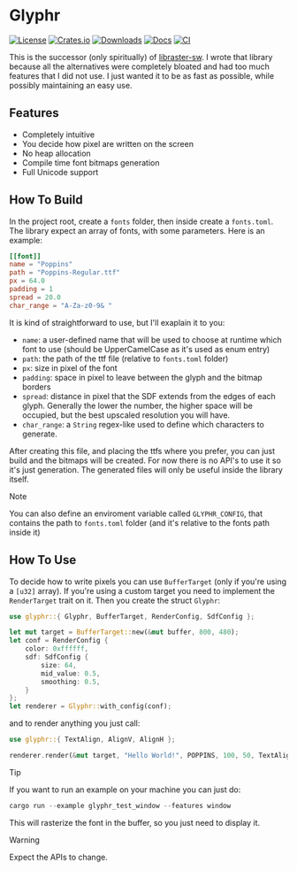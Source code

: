# Glyphr

[![License](https://img.shields.io/badge/license-Apache-blue.svg)](https://github.com/Bridiro/glyphr#license)
[![Crates.io](https://img.shields.io/crates/v/glyphr.svg)](https://crates.io/crates/glyphr)
[![Downloads](https://img.shields.io/crates/d/glyphr.svg)](https://crates.io/crates/glyphr)
[![Docs](https://docs.rs/glyphr/badge.svg)](https://docs.rs/glyphr/latest/glyphr/)
[![CI](https://github.com/Bridiro/glyphr/actions/workflows/rust.yml/badge.svg)](https://github.com/Bridiro/glyphr/actions)

This is the successor (only spiritually) of [libraster-sw](https://github.com/eagletrt/libraster-sw). I wrote that library because all the alternatives were completely bloated
and had too much features that I did not use. I just wanted it to be as fast as possible, while possibly maintaining an easy use.

## Features
- Completely intuitive
- You decide how pixel are written on the screen
- No heap allocation
- Compile time font bitmaps generation
- Full Unicode support

## How To Build

In the project root, create a `fonts` folder, then inside create a `fonts.toml`. The library expect an array of fonts, with some parameters. Here is an example:
```toml
[[font]]
name = "Poppins"
path = "Poppins-Regular.ttf"
px = 64.0
padding = 1
spread = 20.0
char_range = "A-Za-z0-9& "
```
It is kind of straightforward to use, but I'll exaplain it to you:
- `name`: a user-defined name that will be used to choose at runtime which font to use (should be UpperCamelCase as it's used as enum entry)
- `path`: the path of the ttf file (relative to `fonts.toml` folder)
- `px`: size in pixel of the font
- `padding`: space in pixel to leave between the glyph and the bitmap borders
- `spread`: distance in pixel that the SDF extends from the edges of each glyph. Generally the lower the number, the higher space will be occupied, but the best upscaled resolution you will have.
- `char_range`: a `String` regex-like used to define which characters to generate.

After creating this file, and placing the ttfs where you prefer, you can just build and the bitmaps will be created. For now there is no API's to use it so it's just generation. The generated files will only be useful inside the library itself.

> [!NOTE]
> You can also define an enviroment variable called `GLYPHR_CONFIG`, that contains the path to `fonts.toml` folder (and it's relative to the fonts path inside it)

## How To Use

To decide how to write pixels you can use `BufferTarget` (only if you're using a `[u32]` array). If you're using a custom target you need to implement the `RenderTarget` trait on it.
Then you create the struct `Glyphr`:
```rust
use glyphr::{ Glyphr, BufferTarget, RenderConfig, SdfConfig };

let mut target = BufferTarget::new(&mut buffer, 800, 480);
let conf = RenderConfig {
    color: 0xffffff,
    sdf: SdfConfig {
        size: 64,
        mid_value: 0.5,
        smoothing: 0.5,
    }
};
let renderer = Glyphr::with_config(conf);
```
and to render anything you just call:
```rust
use glyphr::{ TextAlign, AlignV, AlignH };

renderer.render(&mut target, "Hello World!", POPPINS, 100, 50, TextAlign { horizontal: AlignH::Left, vertical: AlignV::Baseline }).unwrap();
```

> [!TIP]
> If you want to run an example on your machine you can just do:
> ```rust
> cargo run --example glyphr_test_window --features window
> ```

This will rasterize the font in the buffer, so you just need to display it.

> [!WARNING]
> Expect the APIs to change.

